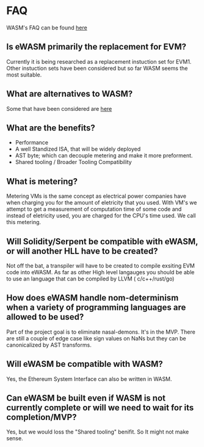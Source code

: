 # FAQ

WASM's FAQ can be found [here](https://github.com/WebAssembly/design/blob/master/FAQ.md) 

## Is eWASM primarily the replacement for EVM?  
Currently it is being researched as a replacement instuction set for EVM1. Other instuction sets have been considered but so far WASM seems the most suitable. 

## What are alternatives to WASM?  
Some that have been considered are [here](./comparison.md)

## What are the benefits?   
* Performance 
* A well Standized ISA, that will be widely deployed
* AST byte; which can decouple metering and make it more preforment.
* Shared tooling / Broader Tooling Compatibility

## What is metering?  
Metering VMs is the same concept as electrical power companies have when charging you for the amount of eletricity that you used. With VM's we attempt to get a measurement of computation time of some code and instead of eletricity used, you are charged for the CPU's time used. We call this metering.

## Will Solidity/Serpent be compatible with eWASM, or will another HLL have to be created?  
Not off the bat, a transpiler will have to be created to compile exsiting EVM code into eWASM. As far as other High level langauges you should be able to use an language that can be compiled by LLVM ( c/c++/rust/go)

## How does eWASM handle nom-determinism when a variety of programming languages are allowed to be used?
Part of the project goal is to eliminate nasal-demons. It's in the MVP. There are still a couple of edge case like sign values on NaNs but they can be canonicalized by AST transforms.  

## Will eWASM be compatible with WASM?  
Yes, the Ethereum System Interface can also be written in WASM.

## Can eWASM be built even if WASM is not currently complete or will we need to wait for its completion/MVP?   
Yes, but we would loss the "Shared tooling" benifit. So It might not make sense.

